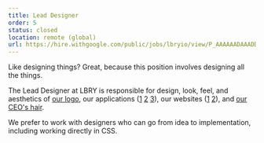 ```yaml
---
title: Lead Designer
order: 5
status: closed
location: remote (global)
url: https://hire.withgoogle.com/public/jobs/lbryio/view/P_AAAAAADAAADDIkS8VwCnPN?trackingTag=joinUs
---
```


Like designing things? Great, because this position involves designing all the things.

The Lead Designer at LBRY is responsible for design, look, feel, and aesthetics of [our logo](https://lbry.io/img/lbry-dark.svg), our applications ([1](http://github.com/lbryio/lbry-desktop) [2](https://github.com/lbryio/lbry-android) [3](http://github.com/lbryio/spee.ch)), our websites ([1](https://lbry.io) [2](https://beta.lbry.tech)), and [our CEO's hair](https://spee.ch/5/hair.jpg).

We prefer to work with designers who can go from idea to implementation, including working directly in CSS.
